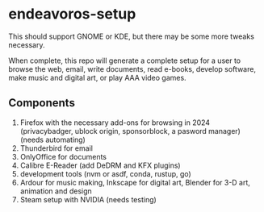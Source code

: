 # endeavoros-setup

This should support GNOME or KDE, but there may be some more tweaks necessary.

When complete, this repo will generate a complete setup for a user to browse the web, email, write documents, read e-books, develop software, make music and digital art, or play AAA video games.

## Components
1. Firefox with the necessary add-ons for browsing in 2024 (privacybadger, ublock origin, sponsorblock, a pasword manager) (needs automating)
2. Thunderbird for email
3. OnlyOffice for documents
4. Calibre E-Reader (add DeDRM and KFX plugins)
5. development tools (nvm or asdf, conda, rustup, go)
6. Ardour for music making, Inkscape for digital art, Blender for 3-D art, animation and design
7. Steam setup with NVIDIA (needs testing)
